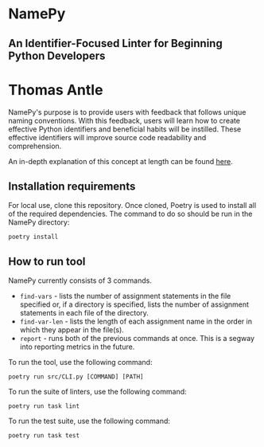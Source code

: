 # NamePy
## An Identifier-Focused Linter for Beginning Python Developers

# Thomas Antle

NamePy's purpose is to provide users with feedback that follows unique naming conventions. With this feedback, users will learn how to create effective Python identifiers and beneficial habits will be instilled. These effective identifiers will improve source code readability and comprehension.

An in-depth explanation of this concept at length can be found [here](SeniorThesisProposal.pdf).

## Installation requirements

For local use, clone this repository. Once cloned, Poetry is used to install all of the required dependencies. The command to do so should be run in the NamePy directory:

```
poetry install
```

## How to run tool

NamePy currently consists of 3 commands.

- `find-vars` - lists the number of assignment statements in the file specified or, if a directory is specified, lists the number of assignment statements in each file of the directory.
- `find-var-len` - lists the length of each assignment name in the order in which they appear in the file(s).
- `report` - runs both of the previous commands at once. This is a segway into reporting metrics in the future.

To run the tool, use the following command:

```
poetry run src/CLI.py [COMMAND] [PATH]
```

To run the suite of linters, use the following command:

```
poetry run task lint
```

To run the test suite, use the following command:

```
poetry run task test
```

